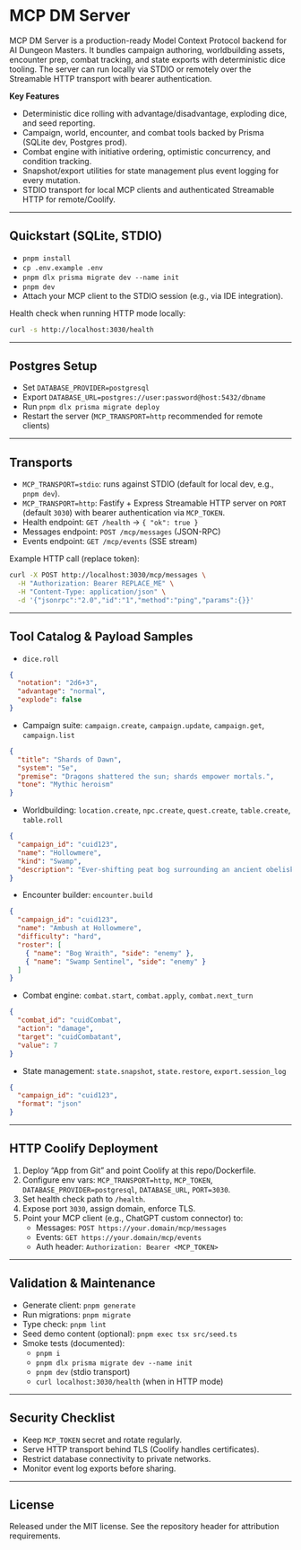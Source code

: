 ﻿# MCP DM Server

MCP DM Server is a production-ready Model Context Protocol backend for AI Dungeon Masters. It bundles campaign authoring, worldbuilding assets, encounter prep, combat tracking, and state exports with deterministic dice tooling. The server can run locally via STDIO or remotely over the Streamable HTTP transport with bearer authentication.

**Key Features**

- Deterministic dice rolling with advantage/disadvantage, exploding dice, and seed reporting.
- Campaign, world, encounter, and combat tools backed by Prisma (SQLite dev, Postgres prod).
- Combat engine with initiative ordering, optimistic concurrency, and condition tracking.
- Snapshot/export utilities for state management plus event logging for every mutation.
- STDIO transport for local MCP clients and authenticated Streamable HTTP for remote/Coolify.

---

## Quickstart (SQLite, STDIO)

- `pnpm install`
- `cp .env.example .env`
- `pnpm dlx prisma migrate dev --name init`
- `pnpm dev`
- Attach your MCP client to the STDIO session (e.g., via IDE integration).

Health check when running HTTP mode locally:

```bash
curl -s http://localhost:3030/health
```

---

## Postgres Setup

- Set `DATABASE_PROVIDER=postgresql`
- Export `DATABASE_URL=postgres://user:password@host:5432/dbname`
- Run `pnpm dlx prisma migrate deploy`
- Restart the server (`MCP_TRANSPORT=http` recommended for remote clients)

---

## Transports

- `MCP_TRANSPORT=stdio`: runs against STDIO (default for local dev, e.g., `pnpm dev`).
- `MCP_TRANSPORT=http`: Fastify + Express Streamable HTTP server on `PORT` (default `3030`) with bearer authentication via `MCP_TOKEN`.
- Health endpoint: `GET /health` → `{ "ok": true }`
- Messages endpoint: `POST /mcp/messages` (JSON-RPC)
- Events endpoint: `GET /mcp/events` (SSE stream)

Example HTTP call (replace token):

```bash
curl -X POST http://localhost:3030/mcp/messages \
  -H "Authorization: Bearer REPLACE_ME" \
  -H "Content-Type: application/json" \
  -d '{"jsonrpc":"2.0","id":"1","method":"ping","params":{}}'
```

---

## Tool Catalog & Payload Samples

- `dice.roll`
```json
{
  "notation": "2d6+3",
  "advantage": "normal",
  "explode": false
}
```

- Campaign suite: `campaign.create`, `campaign.update`, `campaign.get`, `campaign.list`
```json
{
  "title": "Shards of Dawn",
  "system": "5e",
  "premise": "Dragons shattered the sun; shards empower mortals.",
  "tone": "Mythic heroism"
}
```

- Worldbuilding: `location.create`, `npc.create`, `quest.create`, `table.create`, `table.roll`
```json
{
  "campaign_id": "cuid123",
  "name": "Hollowmere",
  "kind": "Swamp",
  "description": "Ever-shifting peat bog surrounding an ancient obelisk."
}
```

- Encounter builder: `encounter.build`
```json
{
  "campaign_id": "cuid123",
  "name": "Ambush at Hollowmere",
  "difficulty": "hard",
  "roster": [
    { "name": "Bog Wraith", "side": "enemy" },
    { "name": "Swamp Sentinel", "side": "enemy" }
  ]
}
```

- Combat engine: `combat.start`, `combat.apply`, `combat.next_turn`
```json
{
  "combat_id": "cuidCombat",
  "action": "damage",
  "target": "cuidCombatant",
  "value": 7
}
```

- State management: `state.snapshot`, `state.restore`, `export.session_log`
```json
{
  "campaign_id": "cuid123",
  "format": "json"
}
```

---

## HTTP Coolify Deployment

1. Deploy “App from Git” and point Coolify at this repo/Dockerfile.
2. Configure env vars: `MCP_TRANSPORT=http`, `MCP_TOKEN`, `DATABASE_PROVIDER=postgresql`, `DATABASE_URL`, `PORT=3030`.
3. Set health check path to `/health`.
4. Expose port `3030`, assign domain, enforce TLS.
5. Point your MCP client (e.g., ChatGPT custom connector) to:
   - Messages: `POST https://your.domain/mcp/messages`
   - Events: `GET https://your.domain/mcp/events`
   - Auth header: `Authorization: Bearer <MCP_TOKEN>`

---

## Validation & Maintenance

- Generate client: `pnpm generate`
- Run migrations: `pnpm migrate`
- Type check: `pnpm lint`
- Seed demo content (optional): `pnpm exec tsx src/seed.ts`
- Smoke tests (documented):
  - `pnpm i`
  - `pnpm dlx prisma migrate dev --name init`
  - `pnpm dev` (stdio transport)
  - `curl localhost:3030/health` (when in HTTP mode)

---

## Security Checklist

- Keep `MCP_TOKEN` secret and rotate regularly.
- Serve HTTP transport behind TLS (Coolify handles certificates).
- Restrict database connectivity to private networks.
- Monitor event log exports before sharing.

---

## License

Released under the MIT license. See the repository header for attribution requirements.

